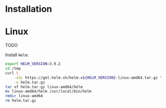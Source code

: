 # Installation

# Linux

TODO

Install `Helm`:

```sh
export HELM_VERSION=3.9.2
cd /tmp
curl \
    -sSL https://get.helm.sh/helm-v${HELM_VERSION}-linux-amd64.tar.gz \
    -o helm.tar.gz
tar xf helm.tar.gz linux-amd64/helm
mv linux-amd64/helm /usr/local/bin/helm
rmdir linux-amd64
rm helm.tar.gz
```
